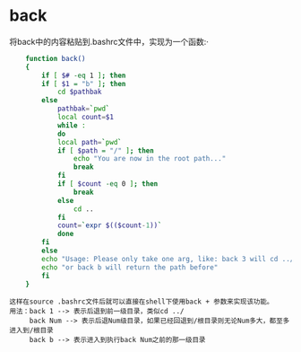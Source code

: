 # back  
将back中的内容粘贴到.bashrc文件中，实现为一个函数:·
``` bash
	function back()
	{
	    if [ $# -eq 1 ]; then
		if [ $1 = "b" ]; then
			cd $pathbak
		else
			pathbak=`pwd`
			local count=$1
			while :
			do
			local path=`pwd`
			if [ $path = "/" ]; then
				echo "You are now in the root path..."
				break
			fi
			if [ $count -eq 0 ]; then
				break
			else
				cd ..
			fi
			count=`expr $(($count-1))`
			done
		fi
	    else
		echo "Usage: Please only take one arg, like: back 3 will cd ../../../"
		echo "or back b will return the path before"
	    fi
	}
```
	这样在source .bashrc文件后就可以直接在shell下使用back + 参数来实现该功能。
	用法：back 1 --> 表示后退到前一级目录，类似cd ../
	     back Num --> 表示后退Num级目录，如果已经回退到/根目录则无论Num多大，都至多进入到/根目录
	     back b --> 表示进入到执行back Num之前的那一级目录